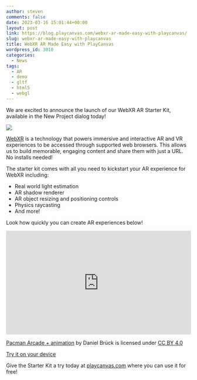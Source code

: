 ```yaml
---
author: steven
comments: false
date: 2023-03-16 15:01:44+00:00
layout: post
link: https://blog.playcanvas.com/webxr-ar-made-easy-with-playcanvas/
slug: webxr-ar-made-easy-with-playcanvas
title: WebXR AR Made Easy with PlayCanvas
wordpress_id: 3010
categories:
  - News
tags:
  - AR
  - demo
  - gltf
  - html5
  - webgl
---
```


We are excited to announce the launch of our WebXR AR Starter Kit, available in the New Project dialog today!

[![](https://blog.playcanvas.com/wp-content/uploads/2023/03/webar-xr-starterkit-project-dialog.jpg)](https://blog.playcanvas.com/wp-content/uploads/2023/03/webar-xr-starterkit-project-dialog.jpg)

[WebXR](https://immersiveweb.dev/) is a technology that powers immersive and interactive AR and VR experiences to be accessed through supported web browsers. This allows us to build memorable, engaging content and share them with just a URL. No installs needed!

The starter kit comes with all you need to kickstart your AR experience for WebXR including:

- Real world light estimation
- AR shadow renderer
- AR object resizing and positioning controls
- Physics raycasting
- And more!

Look how quickly you can create AR experiences below!

<div style="position: relative; padding-bottom: 56.25%; height: 0; overflow: hidden; max-width: 100%;">
  <iframe style="position: absolute; top:0; left: 0; width: 100%; height: 100%;" src="https://www.youtube.com/embed/kbymJ5ib1gQ" frameborder="0" allow="accelerometer; autoplay; clipboard-write; encrypted-media; gyroscope; picture-in-picture" allowfullscreen></iframe>
</div>

[Pacman Arcade + animation](https://sketchfab.com/3d-models/pacman-arcade-animation-0b43f85af5384ea4bac5d6e2d3cbd008) by Daniel Brück is licensed under [CC BY 4.0](https://creativecommons.org/licenses/by/4.0/)

[Try it on your device](https://playcanv.as/p/inoDeWOQ/)

Give the Starter Kit a try today at [playcanvas.com](https://playcanvas.com) where you can use it for free!
